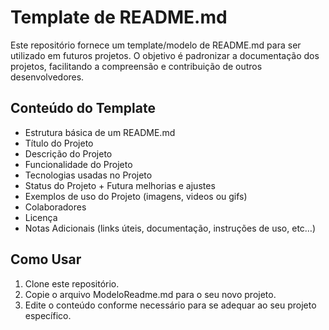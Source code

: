 # Template de README.md

Este repositório fornece um template/modelo de README.md para ser utilizado em futuros projetos. O objetivo é padronizar a documentação dos projetos, facilitando a compreensão e contribuição de outros desenvolvedores.

## Conteúdo do Template

- Estrutura básica de um README.md
- Título do Projeto
- Descrição do Projeto
- Funcionalidade do Projeto
- Tecnologias usadas no Projeto
- Status do Projeto + Futura melhorias e ajustes
- Exemplos de uso do Projeto (imagens, videos ou gifs)
- Colaboradores
- Licença
- Notas Adicionais (links úteis, documentação, instruções de uso, etc…)

## Como Usar

1. Clone este repositório.
2. Copie o arquivo ModeloReadme.md para o seu novo projeto.
3. Edite o conteúdo conforme necessário para se adequar ao seu projeto específico.

